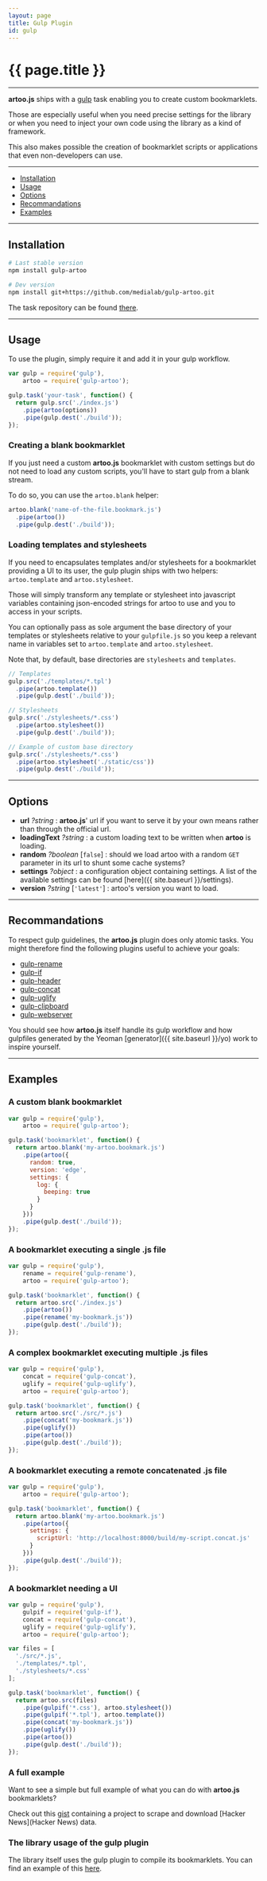 ```yaml
---
layout: page
title: Gulp Plugin
id: gulp
---
```


# {{ page.title }}

---

**artoo.js** ships with a [gulp](http://gulpjs.com/) task enabling you to create custom bookmarklets.

Those are especially useful when you need precise settings for the library or when you need to inject your own code using the library as a kind of framework.

This also makes possible the creation of bookmarklet scripts or applications that even non-developers can use.

---

* [Installation](#installation)
* [Usage](#usage)
* [Options](#options)
* [Recommandations](#recommandations)
* [Examples](#examples)

---

<h2 id="installation">Installation</h2>

```bash
# Last stable version
npm install gulp-artoo

# Dev version
npm install git+https://github.com/medialab/gulp-artoo.git
```

The task repository can be found [there](https://github.com/medialab/gulp-artoo).

---

<h2 id="usage">Usage</h2>

To use the plugin, simply require it and add it in your gulp workflow.

```js
var gulp = require('gulp'),
    artoo = require('gulp-artoo');

gulp.task('your-task', function() {
  return gulp.src('./index.js')
    .pipe(artoo(options))
    .pipe(gulp.dest('./build'));
});
```

### Creating a blank bookmarklet

If you just need a custom **artoo.js** bookmarklet with custom settings but do not need to load any custom scripts, you'll have to start gulp from a blank stream.

To do so, you can use the `artoo.blank` helper:

```js
artoo.blank('name-of-the-file.bookmark.js')
  .pipe(artoo())
  .pipe(gulp.dest('./build'));
```

### Loading templates and stylesheets

If you need to encapsulates templates and/or stylesheets for a bookmarklet providing a UI to its user, the gulp plugin ships with two helpers: `artoo.template` and `artoo.stylesheet`.

Those will simply transform any template or stylesheet into javascript variables containing json-encoded strings for artoo to use and you to access in your scripts.

You can optionally pass as sole argument the base directory of your templates or stylesheets relative to your `gulpfile.js` so you keep a relevant name in variables set to `artoo.template` and `artoo.stylesheet`.

Note that, by default, base directories are `stylesheets` and `templates`.

```js
// Templates
gulp.src('./templates/*.tpl')
  .pipe(artoo.template())
  .pipe(gulp.dest('./build'));

// Stylesheets
gulp.src('./stylesheets/*.css')
  .pipe(artoo.stylesheet())
  .pipe(gulp.dest('./build'));

// Example of custom base directory
gulp.src('./stylesheets/*.css')
  .pipe(artoo.stylesheet('./static/css'))
  .pipe(gulp.dest('./build'));
```

---

<h2 id="options">Options</h2>

* **url** *?string* : **artoo.js**' url if you want to serve it by your own means rather than through the official url.
* **loadingText** *?string* : a custom loading text to be written when **artoo** is loading.
* **random** *?boolean* [`false`] : should we load artoo with a random `GET` parameter in its url to shunt some cache systems?
* **settings** *?object* : a configuration object containing settings. A list of the available settings can be found [here]({{ site.baseurl }}/settings).
* **version** *?string* [`'latest'`] : artoo's version you want to load.

---

<h2 id="recommandations">Recommandations</h2>

To respect gulp guidelines, the **artoo.js** plugin does only atomic tasks. You might therefore find the following plugins useful to achieve your goals:

* [gulp-rename](https://www.npmjs.org/package/gulp-rename)
* [gulp-if](https://www.npmjs.org/package/gulp-if)
* [gulp-header](https://www.npmjs.org/package/gulp-header)
* [gulp-concat](https://www.npmjs.org/package/gulp-concat)
* [gulp-uglify](https://www.npmjs.org/package/gulp-uglify)
* [gulp-clipboard](https://www.npmjs.org/package/gulp-clipboard)
* [gulp-webserver](https://www.npmjs.org/package/gulp-webserver)

You should see how **artoo.js** itself handle its gulp workflow and how gulpfiles generated by the Yeoman [generator]({{ site.baseurl }}/yo) work to inspire yourself.

---

<h2 id="examples">Examples</h2>

### A custom blank bookmarklet

```js
var gulp = require('gulp'),
    artoo = require('gulp-artoo');

gulp.task('bookmarklet', function() {
  return artoo.blank('my-artoo.bookmark.js')
    .pipe(artoo({
      random: true,
      version: 'edge',
      settings: {
        log: {
          beeping: true
        }
      }
    }))
    .pipe(gulp.dest('./build'));
});
```

### A bookmarklet executing a single .js file

```js
var gulp = require('gulp'),
    rename = require('gulp-rename'),
    artoo = require('gulp-artoo');

gulp.task('bookmarklet', function() {
  return artoo.src('./index.js')
    .pipe(artoo())
    .pipe(rename('my-bookmark.js'))
    .pipe(gulp.dest('./build'));
});
```

### A complex bookmarklet executing multiple .js files

```js
var gulp = require('gulp'),
    concat = require('gulp-concat'),
    uglify = require('gulp-uglify'),
    artoo = require('gulp-artoo');

gulp.task('bookmarklet', function() {
  return artoo.src('./src/*.js')
    .pipe(concat('my-bookmark.js'))
    .pipe(uglify())
    .pipe(artoo())
    .pipe(gulp.dest('./build'));
});
```

### A bookmarklet executing a remote concatenated .js file

```js
var gulp = require('gulp'),
    artoo = require('gulp-artoo');

gulp.task('bookmarklet', function() {
  return artoo.blank('my-artoo.bookmark.js')
    .pipe(artoo({
      settings: {
        scriptUrl: 'http://localhost:8000/build/my-script.concat.js'
      }
    }))
    .pipe(gulp.dest('./build'));
});
```

### A bookmarklet needing a UI

```js
var gulp = require('gulp'),
    gulpif = require('gulp-if'),
    concat = require('gulp-concat'),
    uglify = require('gulp-uglify'),
    artoo = require('gulp-artoo');

var files = [
  './src/*.js',
  './templates/*.tpl',
  './stylesheets/*.css'
];

gulp.task('bookmarklet', function() {
  return artoo.src(files)
    .pipe(gulpif('*.css'), artoo.stylesheet())
    .pipe(gulpif('*.tpl'), artoo.template())
    .pipe(concat('my-bookmark.js'))
    .pipe(uglify())
    .pipe(artoo())
    .pipe(gulp.dest('./build'));
});
```

### A full example

Want to see a simple but full example of what you can do with **artoo.js** bookmarklets?

Check out this [gist](https://gist.github.com/Yomguithereal/5d792d88ad6f1fe7c15d) containing a project to scrape and download [Hacker News](Hacker News) data.

### The library usage of the gulp plugin

The library itself uses the gulp plugin to compile its bookmarklets. You can find an example of this [here](https://github.com/medialab/artoo/blob/master/gulpfile.js#L107).
